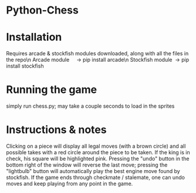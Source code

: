 # Python-Chess

# Installation
Requires arcade & stockfish modules downloaded, along with all the files in the repo\n
Arcade module&nbsp;&nbsp;&nbsp;&nbsp;&nbsp;-> pip install arcade\n
Stockfish module&nbsp;&nbsp;-> pip install stockfish

# Running the game
simply run chess.py; may take a couple seconds to load in the sprites

# Instructions & notes
Clicking on a piece will display all legal moves (with a brown circle) and all possible takes with a red circle around the piece to be taken. If the king is in check, his square will be highlighted pink. Pressing the "undo" button in the bottom right of the window will reverse the last move; pressing the "lightbulb" button will automatically play the best engine move found by stockfish. If the game ends through checkmate / stalemate, one can undo moves and keep playing from any point in the game.
